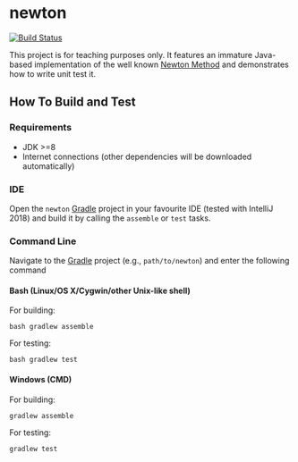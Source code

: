 # newton

[![Build Status](https://travis-ci.org/Null0rg/newton.svg?branch=master)](https://travis-ci.org/Null0rg/newton)

This project is for teaching purposes only. It features an immature Java-based implementation of the well known [Newton Method](https://en.wikipedia.org/wiki/Newton%27s_method) and demonstrates how to write unit test it.

## How To Build and Test

### Requirements

- JDK >=8
- Internet connections (other dependencies will be downloaded automatically)

### IDE

Open the `newton` [Gradle](http://www.gradle.org/) project in your favourite IDE (tested with IntelliJ 2018) and build it
by calling the `assemble` or `test` tasks.

### Command Line

Navigate to the [Gradle](http://www.gradle.org/) project (e.g., `path/to/newton`) and enter the following command

#### Bash (Linux/OS X/Cygwin/other Unix-like shell)

For building:

    bash gradlew assemble
    
For testing:
    
    bash gradlew test    
    
#### Windows (CMD)

For building:

    gradlew assemble
    
For testing:
    
    gradlew test   
    
